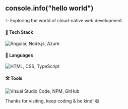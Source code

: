 ## console.info("hello world")

✨ Exploring the world of cloud-native web development.

#### 🚀 Tech Stack

<p>
  <img src="https://skillicons.dev/icons?i=angular,nodejs,azure&theme=light" alt="Angular, Node.js, Azure" />
</p>

#### 📝 Languages

<p>
  <img src="https://skillicons.dev/icons?i=html,css,typescript&theme=light" alt="HTML, CSS, TypeScript" />
<p>

#### 🛠️ Tools

<p>
  <img src="https://skillicons.dev/icons?i=vscode,npm,github&theme=light" alt="Visual Studio Code, NPM, GitHub" />
<p>

Thanks for visiting, keep coding & be kind! 😄
